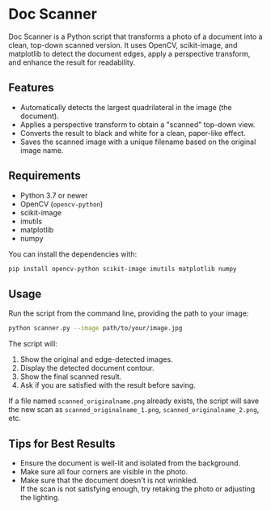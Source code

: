 # Doc Scanner

Doc Scanner is a Python script that transforms a photo of a document into a clean, top-down scanned version. It uses OpenCV, scikit-image, and matplotlib to detect the document edges, apply a perspective transform, and enhance the result for readability.


## Features
- Automatically detects the largest quadrilateral in the image (the document).
- Applies a perspective transform to obtain a "scanned" top-down view.
- Converts the result to black and white for a clean, paper-like effect.
- Saves the scanned image with a unique filename based on the original image name.

## Requirements

- Python 3.7 or newer
- OpenCV (`opencv-python`)
- scikit-image
- imutils
- matplotlib
- numpy

You can install the dependencies with:

```sh
pip install opencv-python scikit-image imutils matplotlib numpy
```

## Usage

Run the script from the command line, providing the path to your image:

```sh
python scanner.py --image path/to/your/image.jpg
```

The script will:

1. Show the original and edge-detected images.
2. Display the detected document contour.
3. Show the final scanned result.
4. Ask if you are satisfied with the result before saving.

If a file named `scanned_originalname.png` already exists, the script will save the new scan as `scanned_originalname_1.png`, `scanned_originalname_2.png`, etc.

## Tips for Best Results

- Ensure the document is well-lit and isolated from the background.
- Make sure all four corners are visible in the photo.
- Make sure that the document doesn't is not wrinkled.  
If the scan is not satisfying enough, try retaking the photo or adjusting the lighting.

